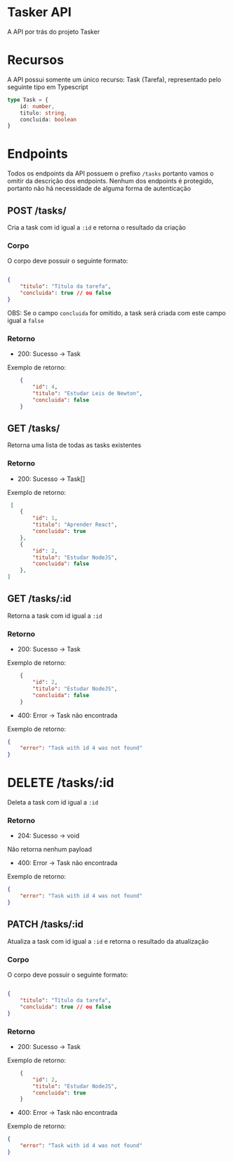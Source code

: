 # Tasker API

A API por trás do projeto Tasker

# Recursos

A API possui somente um único recurso: Task (Tarefa), representado pelo seguinte 
tipo em Typescript

```ts
type Task = {
    id: number,
    titulo: string,
    concluida: boolean
}
```

# Endpoints

Todos os endpoints da API possuem o prefixo `/tasks` portanto vamos o omitir da descrição dos endpoints.
Nenhum dos endpoints é protegido, portanto não há necessidade de alguma forma de autenticação

## POST /tasks/

Cria a task com id igual a `:id` e retorna o resultado da criação

### Corpo

O corpo deve possuir o seguinte formato:

```json

{
    "titulo": "Título da tarefa",
    "concluida": true // ou false
}

```

OBS: Se o campo `concluida` for omitido, a task será criada com este campo igual a 
`false`

### Retorno
 - 200: Sucesso -> Task

Exemplo de retorno:

```json
    {
        "id": 4,
        "titulo": "Estudar Leis de Newton",
        "concluida": false
    }

```

## GET /tasks/

Retorna uma lista de todas as tasks existentes

### Retorno
 - 200: Sucesso -> Task[]

Exemplo de retorno:

```json
 [
    {
        "id": 1,
        "titulo": "Aprender React",
        "concluida": true
    },
    {
        "id": 2,
        "titulo": "Estudar NodeJS",
        "concluida": false
    },
]

```

## GET /tasks/:id

Retorna a task com id igual a `:id`

### Retorno
 - 200: Sucesso -> Task

Exemplo de retorno:

```json
    {
        "id": 2,
        "titulo": "Estudar NodeJS",
        "concluida": false
    }

```

 - 400: Error -> Task não encontrada

Exemplo de retorno:

```json
{
    "error": "Task with id 4 was not found"
}

```

# DELETE /tasks/:id

Deleta a task com id igual a `:id`

### Retorno
 - 204: Sucesso -> void

Não retorna nenhum payload

 - 400: Error -> Task não encontrada

Exemplo de retorno:

```json
{
    "error": "Task with id 4 was not found"
}

```

## PATCH /tasks/:id

Atualiza a task com id igual a `:id` e retorna o resultado da atualização

### Corpo

O corpo deve possuir o seguinte formato:

```json

{
    "titulo": "Título da tarefa",
    "concluida": true // ou false
}

```

### Retorno
 - 200: Sucesso -> Task

Exemplo de retorno:

```json
    {
        "id": 2,
        "titulo": "Estudar NodeJS",
        "concluida": true
    }

```

 - 400: Error -> Task não encontrada

Exemplo de retorno:

```json
{
    "error": "Task with id 4 was not found"
}

```
